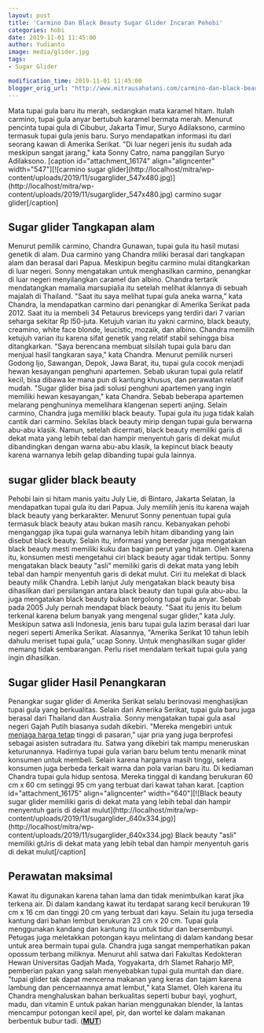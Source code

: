 ```yaml
---
layout: post
title: 'Carmino Dan Black Beauty Sugar Glider Incaran Pehobi'
categories: hobi
date: 2019-11-01 11:45:00
author: Yudianto
image: media/glider.jpg
tags:
- Sugar Glider

modification_time: 2019-11-01 11:45:00
blogger_orig_url: "http://www.mitrausahatani.com/carmino-dan-black-beauty-sugar-glider.html"
---
```


Mata tupai gula baru itu merah, sedangkan mata karamel hitam. Itulah carmino,
tupai gula anyar bertubuh karamel bermata merah. Menurut pencinta tupai gula
di Cibubur, Jakarta Timur, Suryo Adilaksono, carmino termasuk tupai gula jenis
baru. Suryo mendapatkan informasi itu dari seorang kawan di Amerika Serikat.
"Di luar negeri jenis itu sudah ada meskipun sangat jarang," kata Sonny Catro,
nama panggilan Suryo Adilaksono. [caption id="attachment_16174"
align="aligncenter" width="547"][![carmino sugar
glider](http://localhost/mitra/wp-
content/uploads/2019/11/sugarglider_547x480.jpg)](http://localhost/mitra/wp-
content/uploads/2019/11/sugarglider_547x480.jpg) carmino sugar
glider[/caption]

## Sugar glider Tangkapan alam

Menurut pemilik carmino, Chandra Gunawan, tupai gula itu hasil mutasi genetik
di alam. Dua carmino yang Chandra miliki berasal dari tangkapan alam dan
berasal dari Papua. Meskipun begitu carmino mulai ditangkarkan di luar negeri.
Sonny mengatakan untuk menghasilkan carmino, penangkar di luar negeri
menyilangkan caramel dan albino. Chandra tertarik mendatangkan mamalia
marsupialia itu setelah melihat iklannya di sebuah majalah di Thailand. "Saat
itu saya melihat tupai gula aneka warna,” kata Chandra, la mendapatkan carmino
dari penangkar di Amerika Serikat pada 2012. Saat itu ia membeli 34 Petaurus
breviceps yang terdiri dari 7 varian seharga sekitar Rp l50-juta. Ketujuh
varian itu yakni carmino, black beauty, creamino, white face blonde,
leucistic, mozaik, dan albino. Chandra memilih ketujuh varian itu karena sifat
genetik yang relatif stabil sehingga bisa ditangkarkan. "Saya berencana
membuat silsilah tupai gula baru dan menjual hasil tangkaran saya," kata
Chandra. Menurut pemilik nurseri Godong Ijo, Sawangan, Depok, Jawa Barat, itu,
tupai gula cocok menjadi hewan kesayangan penghuni apartemen. Sebab ukuran
tupai gula relatif kecil, bisa dibawa ke mana pun di kantung khusus, dan
perawatan relatif mudah. "Sugar glider bisa jadi solusi penghuni apartemen
yang ingin memiliki hewan kesayangan," kata Chandra. Sebab beberapa apartemen
melarang penghuninya memelihara klangenan seperti anjing. Selain carmino,
Chandra juga memiliki black beauty. Tupai gula itu juga tidak kalah cantik
dari carmino. Sekilas black beauty mirip dengan tupai gula berwarna abu-abu
klasik. Namun, setelah dicermati, black beauty memiliki garis di dekat mata
yang lebih tebal dan hampir menyentuh garis di dekat mulut dibandingkan dengan
warna abu-abu klasik, la kepincut black beauty karena warnanya lebih gelap
dibanding tupai gula lainnya.

## sugar glider black beauty

Pehobi lain si hitam manis yaitu July Lie, di Bintaro, Jakarta Selatan, la
mendapatkan tupai gula itu dari Papua. July memilih jenis itu karena wajah
black beauty yang berkarakter. Menurut Sonny penentuan tupai gula termasuk
black beauty atau bukan masih rancu. Kebanyakan pehobi menganggap jika tupai
gula warnanya lebih hitam dibanding yang lain disebut black beauty. Selain
itu, informasi yang beredar juga mengatakan black beauty mesti memiliki kuku
dan bagian perut yang hitam. Oleh karena itu, konsumen mesti mengetahui ciri
black beauty agar tidak tertipu. Sonny mengatakan black beauty "asli” memiliki
garis di dekat mata yang lebih tebal dan hampir menyentuh garis di dekat
mulut. Ciri itu melekat di black beauty milik Chandra. Lebih lanjut July
mengatakan black beauty bisa dihasilkan dari persilangan antara black beauty
dan tupai gula abu-abu. la juga mengatakan black beauty bukan tergolong tupai
gula anyar. Sebab pada 2005 July pernah mendapat black beauty. "Saat itu jenis
itu belum terkenal karena belum banyak yang mengenal sugar glider,” kata July.
Meskipun satwa asli Indonesia, jenis baru tupai gula lazim berasal dari luar
negeri seperti Amerika Serikat. Alasannya, "Amerika Serikat 10 tahun lebih
dahulu meriset tupai gula,” ucap Sonny. Untuk menghasilkan sugar glider memang
tidak sembarangan. Perlu riset mendalam terkait tupai gula yang ingin
dihasilkan.

## Sugar glider Hasil Penangkaran

Penangkar sugar glider di Amerika Serikat selalu berinovasi menghasijkan tupai
gula yang berkualitas. Selain dari Amerika Serikat, tupai gula baru juga
berasal dari Thailand dan Australia. Sonny mengatakan tupai gula asal negeri
Gajah Putih biasanya sudah dikebiri. "Mereka mengebiri untuk [menjaga harga
tetap](https://www.mitrausahatani.com/kiat-menjaga-kolam-koi-outdoor-tetap.html)
tinggi di pasaran,” ujar pria yang juga berprofesi sebagai asisten sutradara
itu. Satwa yang dikebiri tak mampu meneruskan keturunannya. Hadirnya tupai
gula varian baru belum tentu menarik minat konsumen untuk membeli. Selain
karena harganya masih tinggi, selera konsumen juga berbeda terkait warna dan
pola varian baru itu. Di kediaman Chandra tupai gula hidup sentosa. Mereka
tinggal di kandang berukuran 60 cm x 60 cm setinggi 95 cm yang terbuat dari
kawat tahan karat. [caption id="attachment_16175" align="aligncenter"
width="640"][![Black beauty sugar glider memiliki garis di dekat mata yang
lebih tebal dan hampir menyentuh garis di dekat
mulut](http://localhost/mitra/wp-
content/uploads/2019/11/sugarglider_640x334.jpg)](http://localhost/mitra/wp-
content/uploads/2019/11/sugarglider_640x334.jpg) Black beauty "asli" memiliki
gtJris di dekat mata yang lebih tebal dan hampir menyentuh garis di dekat
mulut[/caption]

## Perawatan maksimal

Kawat itu digunakan karena tahan lama dan tidak menimbulkan karat jika terkena
air. Di dalam kandang kawat itu terdapat sarang kecil berukuran 19 cm x 16 cm
dan tinggi 20 cm yang terbuat dari kayu. Selain itu juga tersedia kantung dari
bahan lembut berukuran 23 cm x 20 cm. Tupai gula menggunakan kandang dan
kantung itu untuk tidur dan bersembunyi. Petugas juga meletakkan potongan kayu
melintang di dalam kandang besar untuk area bermain tupai gula. Chandra juga
sangat memperhatikan pakan opossum terbang miliknya. Menurut ahli satwa dari
Fakultas Kedokteran Hewan Universitas Gadjah Mada, Yogyakarta, drh Slamet
Raharjo MP, pemberian pakan yang salah menyebabkan tupai gula muntah dan
diare. "tupai glider tak dapat mencerna makanan yang keras dan tajam karena
lambung dan pencernaannya amat lembut,” kata Slamet. Oleh karena itu Chandra
menghaluskan bahan berkualitas seperti bubur bayi, yoghurt, madu, dan vitamin
E untuk pakan harian menggunakan blender, la lantas mencampur potongan kecil
apel, pir, dan wortel ke dalam makanan berbentuk bubur tadi.
([**MUT**](https://www.mitrausahatani.com/))


